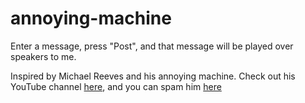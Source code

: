 # annoying-machine

Enter a message, press "Post", and that message will be played over speakers to me. 

Inspired by Michael Reeves and his annoying machine. Check out his YouTube channel [here](https://www.youtube.com/channel/UCtHaxi4GTYDpJgMSGy7AeSw), and you can spam him [here](https://annoy.michaelreeves.us)
